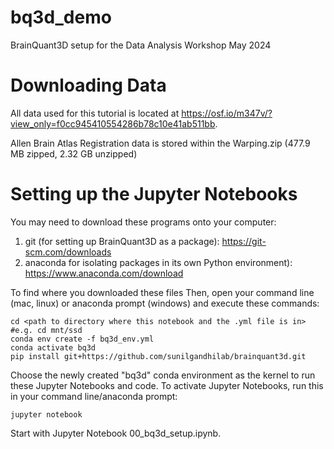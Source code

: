 # bq3d_demo
BrainQuant3D setup for the Data Analysis Workshop May 2024

# Downloading Data
All data used for this tutorial is located at https://osf.io/m347v/?view_only=f0cc945410554286b78c10e41ab511bb.

Allen Brain Atlas Registration data is stored within the Warping.zip (477.9 MB zipped, 2.32 GB unzipped)

# Setting up the Jupyter Notebooks
You may need to download these programs onto your computer:
1. git (for setting up BrainQuant3D as a package): https://git-scm.com/downloads
2. anaconda for isolating packages in its own Python environment): https://www.anaconda.com/download

To find where you downloaded these files
Then, open your command line (mac, linux) or anaconda prompt (windows) and execute these commands:
```
cd <path to directory where this notebook and the .yml file is in> #e.g. cd mnt/ssd
conda env create -f bq3d_env.yml
conda activate bq3d
pip install git+https://github.com/sunilgandhilab/brainquant3d.git
```
Choose the newly created "bq3d" conda environment as the kernel to run these Jupyter Notebooks and code. To activate Jupyter Notebooks, run this in your command line/anaconda prompt:
```
jupyter notebook
```
Start with Jupyter Notebook 00_bq3d_setup.ipynb.